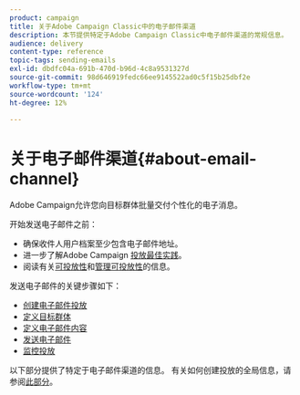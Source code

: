 ```yaml
---
product: campaign
title: 关于Adobe Campaign Classic中的电子邮件渠道
description: 本节提供特定于Adobe Campaign Classic中电子邮件渠道的常规信息。
audience: delivery
content-type: reference
topic-tags: sending-emails
exl-id: dbdfc04a-691b-470d-b96d-4c8a9531327d
source-git-commit: 98d646919fedc66ee9145522ad0c5f15b25dbf2e
workflow-type: tm+mt
source-wordcount: '124'
ht-degree: 12%

---
```


# 关于电子邮件渠道{#about-email-channel}

Adobe Campaign允许您向目标群体批量交付个性化的电子消息。

开始发送电子邮件之前：

* 确保收件人用户档案至少包含电子邮件地址。
* 进一步了解Adobe Campaign [投放最佳实践](../../delivery/using/delivery-best-practices.md)。
* 阅读有关[可投放性](../../delivery/using/about-deliverability.md)和[管理可投放性](https://helpx.adobe.com/campaign/kb/acc-deliverability.html)的信息。

发送电子邮件的关键步骤如下：

* [创建电子邮件投放](../../delivery/using/creating-an-email-delivery.md)
* [定义目标群体](../../delivery/using/steps-defining-the-target-population.md)
* [定义电子邮件内容](../../delivery/using/defining-the-email-content.md)
* [发送电子邮件](../../delivery/using/sending-messages.md)
* [监控投放](../../delivery/using/about-delivery-monitoring.md)

以下部分提供了特定于电子邮件渠道的信息。 有关如何创建投放的全局信息，请参阅[此部分](../../delivery/using/steps-about-delivery-creation-steps.md)。
